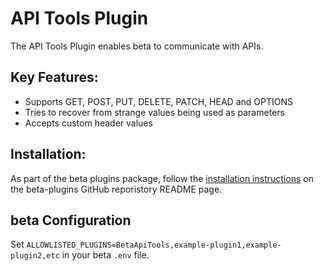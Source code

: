 # API Tools Plugin

The API Tools Plugin enables beta to communicate with APIs.

## Key Features:
- Supports GET, POST, PUT, DELETE, PATCH, HEAD and OPTIONS
- Tries to recover from strange values being used as parameters
- Accepts custom header values

## Installation:
As part of the beta plugins package, follow the [installation instructions](https://github.com/coozila/beta-plugins) on the beta-plugins GitHub reporistory README page.

## beta Configuration
Set `ALLOWLISTED_PLUGINS=BetaApiTools,example-plugin1,example-plugin2,etc` in your beta `.env` file.
